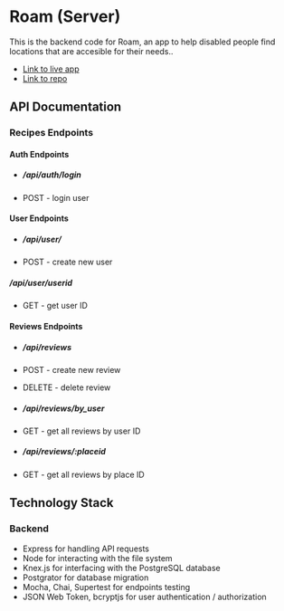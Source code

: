 # Roam (Server)

This is the backend code for Roam, an app to help disabled people find locations that are accesible for their needs..

- [Link to live app](https://roam.vercel.app/)
- [Link to repo](https://github.com/conorkenahan/roam)

## API Documentation

### Recipes Endpoints

#### Auth Endpoints

- ##### /api/auth/login

- POST - login user

#### User Endpoints

- ##### /api/user/

- POST - create new user

##### /api/user/userid

- GET - get user ID

#### Reviews Endpoints

- ##### /api/reviews

- POST - create new review
- DELETE - delete review

- ##### /api/reviews/by_user

- GET - get all reviews by user ID

- ##### /api/reviews/:placeid

- GET - get all reviews by place ID

## Technology Stack

### Backend

- Express for handling API requests
- Node for interacting with the file system
- Knex.js for interfacing with the PostgreSQL database
- Postgrator for database migration
- Mocha, Chai, Supertest for endpoints testing
- JSON Web Token, bcryptjs for user authentication / authorization
